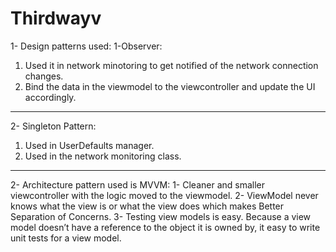 # Thirdwayv

1- Design patterns used:
1-Observer: 
  1. Used it in network minotoring to get notified of the network connection changes.
  2. Bind the data in the viewmodel to the viewcontroller and update the UI accordingly.
------------
2- Singleton Pattern:
  1. Used in UserDefaults manager.
  2. Used in the network monitoring class.
-----------------------------------------------------------------------------------------

2- Architecture pattern used is MVVM:
1- Cleaner and smaller viewcontroller with the logic moved to the viewmodel.
2- ViewModel never knows what the view is or what the view does which makes Better Separation of Concerns.
3- Testing view models is easy. Because a view model doesn’t have a reference to the object it is owned by, it easy to write unit tests for a view model.
